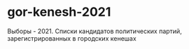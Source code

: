 # gor-kenesh-2021
Выборы - 2021. Списки кандидатов политических партий, зарегистрированных в городских кенешах
